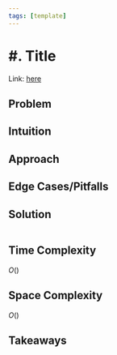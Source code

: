 ```yaml
---
tags: [template]
---
```

# #. Title
Link: [here]()
## Problem
## Intuition
## Approach
## Edge Cases/Pitfalls
## Solution
```python 

```
## Time Complexity
$O()$
## Space Complexity
$O()$
## Takeaways 
